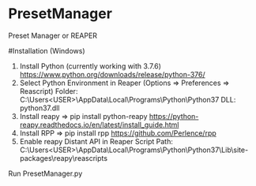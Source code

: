 # PresetManager
Preset Manager or REAPER

#Installation (Windows)
1. Install Python (currently working with 3.7.6) https://www.python.org/downloads/release/python-376/
2. Select Python Environment in Reaper (Options => Preferences => Reascript)
    Folder: C:\Users\<USER>\AppData\Local\Programs\Python\Python37
    DLL: python37.dll
3. Install reapy => pip install python-reapy https://python-reapy.readthedocs.io/en/latest/install_guide.html
4. Install RPP => pip install rpp https://github.com/Perlence/rpp
5. Enable reapy Distant API in Reaper
    Script Path: C:\Users\<USER>\AppData\Local\Programs\Python\Python37\Lib\site-packages\reapy\reascripts
    
Run PresetManager.py
    
    
